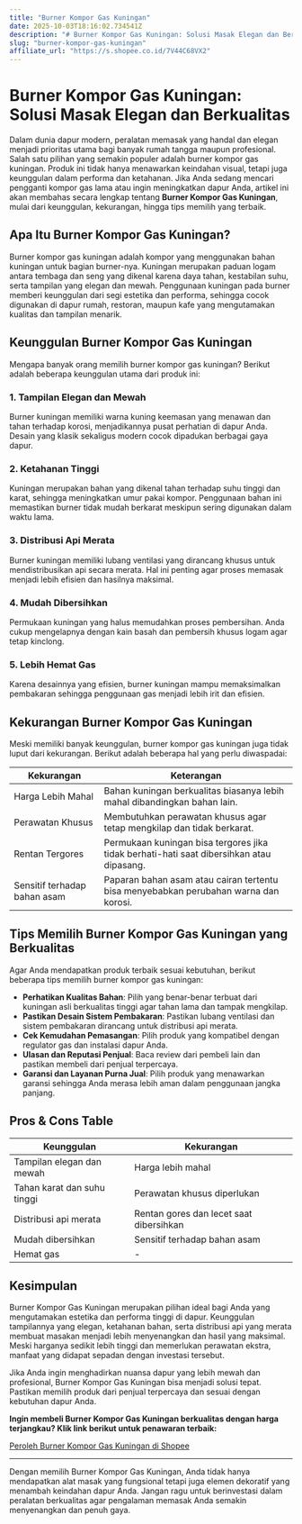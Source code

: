 ```yaml
---
title: "Burner Kompor Gas Kuningan"
date: 2025-10-03T18:16:02.734541Z
description: "# Burner Kompor Gas Kuningan: Solusi Masak Elegan dan Berkualitas..."
slug: "burner-kompor-gas-kuningan"
affiliate_url: "https://s.shopee.co.id/7V44C68VX2"
---
```

# Burner Kompor Gas Kuningan: Solusi Masak Elegan dan Berkualitas

Dalam dunia dapur modern, peralatan memasak yang handal dan elegan menjadi prioritas utama bagi banyak rumah tangga maupun profesional. Salah satu pilihan yang semakin populer adalah burner kompor gas kuningan. Produk ini tidak hanya menawarkan keindahan visual, tetapi juga keunggulan dalam performa dan ketahanan. Jika Anda sedang mencari pengganti kompor gas lama atau ingin meningkatkan dapur Anda, artikel ini akan membahas secara lengkap tentang **Burner Kompor Gas Kuningan**, mulai dari keunggulan, kekurangan, hingga tips memilih yang terbaik.

## Apa Itu Burner Kompor Gas Kuningan?

Burner kompor gas kuningan adalah kompor yang menggunakan bahan kuningan untuk bagian burner-nya. Kuningan merupakan paduan logam antara tembaga dan seng yang dikenal karena daya tahan, kestabilan suhu, serta tampilan yang elegan dan mewah. Penggunaan kuningan pada burner memberi keunggulan dari segi estetika dan performa, sehingga cocok digunakan di dapur rumah, restoran, maupun kafe yang mengutamakan kualitas dan tampilan menarik.

## Keunggulan Burner Kompor Gas Kuningan

Mengapa banyak orang memilih burner kompor gas kuningan? Berikut adalah beberapa keunggulan utama dari produk ini:

### 1. Tampilan Elegan dan Mewah
Burner kuningan memiliki warna kuning keemasan yang menawan dan tahan terhadap korosi, menjadikannya pusat perhatian di dapur Anda. Desain yang klasik sekaligus modern cocok dipadukan berbagai gaya dapur.

### 2. Ketahanan Tinggi
Kuningan merupakan bahan yang dikenal tahan terhadap suhu tinggi dan karat, sehingga meningkatkan umur pakai kompor. Penggunaan bahan ini memastikan burner tidak mudah berkarat meskipun sering digunakan dalam waktu lama.

### 3. Distribusi Api Merata
Burner kuningan memiliki lubang ventilasi yang dirancang khusus untuk mendistribusikan api secara merata. Hal ini penting agar proses memasak menjadi lebih efisien dan hasilnya maksimal.

### 4. Mudah Dibersihkan
Permukaan kuningan yang halus memudahkan proses pembersihan. Anda cukup mengelapnya dengan kain basah dan pembersih khusus logam agar tetap kinclong.

### 5. Lebih Hemat Gas
Karena desainnya yang efisien, burner kuningan mampu memaksimalkan pembakaran sehingga penggunaan gas menjadi lebih irit dan efisien.

## Kekurangan Burner Kompor Gas Kuningan

Meski memiliki banyak keunggulan, burner kompor gas kuningan juga tidak luput dari kekurangan. Berikut adalah beberapa hal yang perlu diwaspadai:

| Kekurangan                        | Keterangan                                             |
|-----------------------------------|--------------------------------------------------------|
| Harga Lebih Mahal               | Bahan kuningan berkualitas biasanya lebih mahal dibandingkan bahan lain. |
| Perawatan Khusus                | Membutuhkan perawatan khusus agar tetap mengkilap dan tidak berkarat. |
| Rentan Tergores                  | Permukaan kuningan bisa tergores jika tidak berhati-hati saat dibersihkan atau dipasang. |
| Sensitif terhadap bahan asam    | Paparan bahan asam atau cairan tertentu bisa menyebabkan perubahan warna dan korosi. |

## Tips Memilih Burner Kompor Gas Kuningan yang Berkualitas

Agar Anda mendapatkan produk terbaik sesuai kebutuhan, berikut beberapa tips memilih burner kompor gas kuningan:

- **Perhatikan Kualitas Bahan**: Pilih yang benar-benar terbuat dari kuningan asli berkualitas tinggi agar tahan lama dan tampak mengkilap.
- **Pastikan Desain Sistem Pembakaran**: Pastikan lubang ventilasi dan sistem pembakaran dirancang untuk distribusi api merata.
- **Cek Kemudahan Pemasangan**: Pilih produk yang kompatibel dengan regulator gas dan instalasi dapur Anda.
- **Ulasan dan Reputasi Penjual**: Baca review dari pembeli lain dan pastikan membeli dari penjual terpercaya.
- **Garansi dan Layanan Purna Jual**: Pilih produk yang menawarkan garansi sehingga Anda merasa lebih aman dalam penggunaan jangka panjang.

## Pros & Cons Table

| Keunggulan                         | Kekurangan                                |
|-----------------------------------|-------------------------------------------|
| Tampilan elegan dan mewah        | Harga lebih mahal                        |
| Tahan karat dan suhu tinggi      | Perawatan khusus diperlukan             |
| Distribusi api merata             | Rentan gores dan lecet saat dibersihkan |
| Mudah dibersihkan                | Sensitif terhadap bahan asam           |
| Hemat gas                        | -                                         |

## Kesimpulan

Burner Kompor Gas Kuningan merupakan pilihan ideal bagi Anda yang mengutamakan estetika dan performa tinggi di dapur. Keunggulan tampilannya yang elegan, ketahanan bahan, serta distribusi api yang merata membuat masakan menjadi lebih menyenangkan dan hasil yang maksimal. Meski harganya sedikit lebih tinggi dan memerlukan perawatan ekstra, manfaat yang didapat sepadan dengan investasi tersebut.

Jika Anda ingin menghadirkan nuansa dapur yang lebih mewah dan profesional, Burner Kompor Gas Kuningan bisa menjadi solusi tepat. Pastikan memilih produk dari penjual terpercaya dan sesuai dengan kebutuhan dapur Anda.

**Ingin membeli Burner Kompor Gas Kuningan berkualitas dengan harga terjangkau? Klik link berikut untuk penawaran terbaik:**

[Peroleh Burner Kompor Gas Kuningan di Shopee](https://s.shopee.co.id/7V44C68VX2)

---

Dengan memilih Burner Kompor Gas Kuningan, Anda tidak hanya mendapatkan alat masak yang fungsional tetapi juga elemen dekoratif yang menambah keindahan dapur Anda. Jangan ragu untuk berinvestasi dalam peralatan berkualitas agar pengalaman memasak Anda semakin menyenangkan dan penuh gaya.